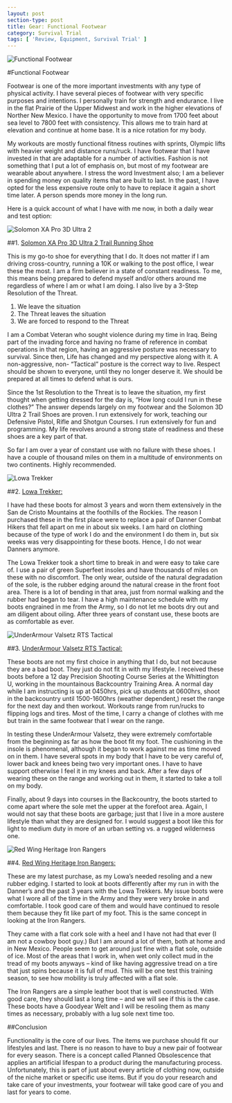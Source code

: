 ```yaml
---
layout: post
section-type: post
title: Gear: Functional Footwear
category: Survival Trial
tags: [ 'Review, Equipment, Survival Trial' ]
---
```


![Functional Footwear](/img/articles/March/ff1.jpg)

#Functional Footwear

Footwear is one of the more important investments with any type of physical activity.  I have several pieces of footwear with very specific purposes and intentions.  I personally train for strength and endurance. I live in the flat Prairie of the Upper Midwest and work in the higher elevations of Norther New Mexico.  I have the opportunity to move from 1700 feet about sea level to 7800 feet with consistency.  This allows me to train hard at elevation and continue at home base.  It is a nice rotation for my body.

My workouts are mostly functional fitness routines with sprints, Olympic lifts with heavier weight and distance runs/ruck.  I have footwear that I have invested in that are adaptable for a number of activities.  Fashion is not something that I put a lot of emphasis on, but most of my footwear are wearable about anywhere.  I stress the word Investment also; I am a believer in spending money on quality items that are built to last.  In the past, I have opted for the less expensive route only to have to replace it again a short time later.  A person spends more money in the long run.

Here is a quick account of what I have with me now, in both a daily wear and test option:

![Solomon XA Pro 3D Ultra 2](/img/articles/March/ff2.jpg)

##1. [Solomon XA Pro 3D Ultra 2 Trail Running Shoe](https://www.rei.com/product/807599/salomon-xa-pro-3d-ultra-2-trail-running-shoes-mens)

This is my go-to shoe for everything that I do.  It does not matter if I am driving cross-country, running a 10K or walking to the post office, I wear these the most.  I am a firm believer in a state of constant readiness.  To me, this means being prepared to defend myself and/or others around me regardless of where I am or what I am doing.  I also live by a 3-Step Resolution of the Threat.

1.	We leave the situation
2.	The Threat leaves the situation
3.	We are forced to respond to the Threat

I am a Combat Veteran who sought violence during my time in Iraq.  Being part of the invading force and having no frame of reference in combat operations in that region, having an aggressive posture was necessary to survival.  Since then, Life has changed and my perspective along with it.  A non-aggressive, non- “Tactical” posture is the correct way to live.  Respect should be shown to everyone, until they no longer deserve it.  We should be prepared at all times to defend what is ours.

Since the 1st Resolution to the Threat is to leave the situation, my first thought when getting dressed for the day is, “How long could I run in these clothes?”  The answer depends largely on my footwear and the Solomon 3D Ultra 2 Trail Shoes are proven.  I run extensively for work, teaching our Defensive Pistol, Rifle and Shotgun Courses.  I run extensively for fun and programming.  My life revolves around a strong state of readiness and these shoes are a key part of that.  

So far I am over a year of constant use with no failure with these shoes.  I have a couple of thousand miles on them in a multitude of environments on two continents.  Highly recommended.

![Lowa Trekker](/img/articles/March/ff3.jpg)

##2. [Lowa Trekker:](https://www.lowaboots.com/mens/trekking/trekker?color=Dark%20Brown)

I have had these boots for almost 3 years and worn them extensively in the San de Cristo Mountains at the foothills of the Rockies.  The reason I purchased these in the first place were to replace a pair of Danner Combat Hikers that fell apart on me in about six weeks.  I am hard on clothing because of the type of work I do and the environment I do them in, but six weeks was very disappointing for these boots.  Hence, I do not wear Danners anymore.  

The Lowa Trekker took a short time to break in and were easy to take care of.  I use a pair of green Superfeet insoles and have thousands of miles on these with no discomfort.  The only wear, outside of the natural degradation of the sole, is the rubber edging around the natural crease in the front foot area.  There is a lot of bending in that area, just from normal walking and the rubber had began to tear.  I have a high maintenance schedule with my boots engrained in me from the Army, so I do not let me boots dry out and am diligent about oiling.  After three years of constant use, these boots are as comfortable as ever.  

![UnderArmour Valsetz RTS Tactical](/img/articles/March/ff4.jpg)

##3. [UnderArmour Valsetz RTS Tactical:](https://www.underarmour.com/en-us/ua-valsetz-stealth/pid1250234-220)

These boots are not my first choice in anything that I do, but not because they are a bad boot.  They just do not fit in with my lifestyle.  I received these boots before a 12 day Precision Shooting Course Series at the Whittington U, working in the mountainous Backcountry Training Area.  A normal day while I am instructing is up at 0450hrs, pick up students at 0600hrs, shoot in the backcountry until 1500-1600hrs (weather dependent,) reset the range for the next day and then workout.  Workouts range from run/rucks to flipping logs and tires.  Most of the time, I carry a change of clothes with me but train in the same footwear that I wear on the range.  

In testing these UnderArmour Valsetz, they were extremely comfortable from the beginning as far as how the boot fit my foot.  The cushioning in the insole is phenomenal, although it began to work against me as time moved on in them.  I have several spots in my body that I have to be very careful of, lower back and knees being two very important ones.  I have to have support otherwise I feel it in my knees and back.  After a few days of wearing these on the range and working out in them, it started to take a toll on my body.

Finally, about 9 days into courses in the Backcountry, the boots started to come apart where the sole met the upper at the forefoot area.  Again, I would not say that these boots are garbage; just that I live in a more austere lifestyle than what they are designed for.  I would suggest a boot like this for light to medium duty in more of an urban setting vs. a rugged wilderness one.

![Red Wing Heritage Iron Rangers](/img/articles/March/ff5.jpg)

##4. [Red Wing Heritage Iron Rangers:](http://www.redwingheritage.com/us/USD/product/footwear/6-inch-boots/6-amber-8111-08111;pgid=y.9oQI7RkfNSRpvKp1vtKKN10000c4kG0Q8B;sid=VFAIt3dHOBEItyG6Bd9Y02Prz2cRoOxwTUeTgG5Q)

These are my latest purchase, as my Lowa’s needed resoling and a new rubber edging.  I started to look at boots differently after my run in with the Danner’s and the past 3 years with the Lowa Trekkers.  My issue boots were what I wore all of the time in the Army and they were very broke in and comfortable.  I took good care of them and would have continued to resole them because they fit like part of my foot.  This is the same concept in looking at the Iron Rangers.  

They came with a flat cork sole with a heel and I have not had that ever (I am not a cowboy boot guy.)  But I am around a lot of them, both at home and in New Mexico.  People seem to get around just fine with a flat sole, outside of ice.  Most of the areas that I work in, when wet only collect mud in the tread of my boots anyways – kind of like having aggressive tread on a tire that just spins because it is full of mud.  This will be one test this training season, to see how mobility is truly affected with a flat sole. 
 
The Iron Rangers are a simple leather boot that is well constructed.  With good care, they should last a long time – and we will see if this is the case.  These boots have a Goodyear Welt and I will be resoling them as many times as necessary, probably with a lug sole next time too.

##Conclusion

Functionality is the core of our lives.  The items we purchase should fit our lifestyles and last.  There is no reason to have to buy a new pair of footwear for every season.  There is a concept called Planned Obsolescence that applies an artificial lifespan to a product during the manufacturing process.  Unfortunately, this is part of just about every article of clothing now, outside of the niche market or specific use items.  But if you do your research and take care of your investments, your footwear will take good care of you and last for years to come.





